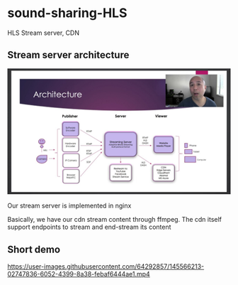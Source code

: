 # sound-sharing-HLS
HLS Stream server, CDN

## Stream server architecture
![picture 1](images/d02db075706a4b0f486923990fdcf8282ded36674f728fb966bf1d82ee73b836.png)

Our stream server is implemented in nginx

Basically, we have our cdn stream content through ffmpeg. The cdn itself support endpoints to stream and end-stream its content

## Short demo
https://user-images.githubusercontent.com/64292857/145566213-02747836-6052-4399-8a38-febaf6444ae1.mp4
